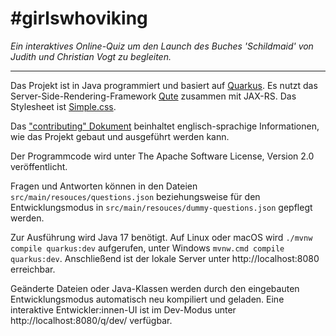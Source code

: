 # #girlswhoviking

_Ein interaktives Online-Quiz um den Launch des Buches 'Schildmaid' von Judith und Christian Vogt zu begleiten._

---

Das Projekt ist in Java programmiert und basiert auf [Quarkus](https://quarkus.io). Es nutzt das Server-Side-Rendering-Framework
[Qute](https://quarkus.io/guides/qute-reference) zusammen mit JAX-RS. Das Stylesheet ist [Simple.css](https://simplecss.org).

Das ["contributing" Dokument](/CONTRIBUTING.md) beinhaltet englisch-sprachige Informationen, wie das Projekt gebaut und 
ausgeführt werden kann.

Der Programmcode wird unter The Apache Software License, Version 2.0 veröffentlicht.

Fragen und Antworten können in den Dateien `src/main/resouces/questions.json` beziehungsweise
für den Entwicklungsmodus in `src/main/resouces/dummy-questions.json` gepflegt werden.

Zur Ausführung wird Java 17 benötigt. Auf Linux oder macOS wird
`./mvnw compile quarkus:dev` aufgerufen, unter Windows `mvnw.cmd compile quarkus:dev`. Anschließend ist der 
lokale Server unter http://localhost:8080 erreichbar.

Geänderte Dateien oder Java-Klassen werden durch den eingebauten Entwicklungsmodus automatisch neu kompiliert und geladen. 
Eine interaktive Entwickler:innen-UI ist im Dev-Modus unter http://localhost:8080/q/dev/ verfügbar.